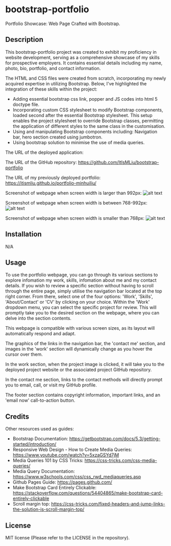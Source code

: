 # bootstrap-portfolio
Portfolio Showcase: Web Page Crafted with Bootstrap.

## Description 

This bootstrap-portfolio project was created to exhibit my proficiency in website development, serving as a comprehensive showcase of my skills for prospective employers. It contains essential details including my name, photo, bio, portfolio, and contact information.

The HTML and CSS files were created from scratch, incorporating my newly acquired expertise in utilizing Bootstrap. Below, I've highlighted the integration of these skills within the project:
- Adding essential bootstrap css link, popper and JS codes into html 5 doctype file.
- Incorporating custom CSS stylesheet to modify Bootstrap components, loaded second after the essential Bootstrap stylesheet. This setup enables the project stylesheet to override Bootstrap classes, permitting the application of different styles to the same class in the customisation.
- Using and manipulating Bootstrap components including: Navigation bar, hero section created using jumbotron.
- Using bootstrap solution to minimise the use of media queries.

The URL of the deployed application: 

The URL of the GitHub repository: https://github.com/ItIsMLiu/bootstrap-portfolio

The URL of my previously deployed portfolio: https://itismliu.github.io/portfolio-minhuiliu/

Screenshot of webpage when screen width is larger than 992px:
![alt text](./assets/images/screencapture1.png)

Screenshot of webpage when screen width is between 768-992px:
![alt text](./assets/images/screencapture2.png)

Screenshot of webpage when screen width is smaller than 768px:
![alt text](./assets/images/screencapture3.png)

## Installation

N/A

## Usage 

To use the portfolio webpage, you can go through its various sections to explore infomation my work, skills, infomation about me and my contact details. If you wish to review a specific section without having to scroll through the entire page, simply utilise the navigation bar located at the top right corner. From there, select one of the four options: 'Work', 'Skills', 'About/Contact' or 'CV' by clicking on your choice. Within the 'Work' dropdown menu, you can select the specific project for review. This will promptly take you to the desired section on the webpage, where you can delve into the section contents.

This webpage is compatible with various screen sizes, as its layout will automatically respond and adapt. 

The graphics of the links in the navigation bar, the 'contact me' section, and images in the 'work' section will dynamically change as you hover the cursor over them.

In the work section, when the project image is clicked, it will take you to the deployed project website or the associated project GitHub repository.

In the contact me section, links to the contact methods will directly prompt you to email, call, or visit my GitHub profile.

The footer section contains copyright information, important links, and an 'email now' call-to-action button.

## Credits

Other resources used as guides:
- Bootstrap Documentation: https://getbootstrap.com/docs/5.3/getting-started/introduction/
- Responsive Web Design - How to Create Media Queries: https://www.youtube.com/watch?v=5xzaGSYd7jM
- Media Queries 101 by CSS Tricks: https://css-tricks.com/css-media-queries/
- Media Query Documentation: https://www.w3schools.com/css/css_rwd_mediaqueries.asp
- Github Pages Guide: https://pages.github.com/
- Make Bootstrap Card Entirely Clickable: https://stackoverflow.com/questions/54404865/make-bootstrap-card-entirely-clickable
- Scroll margin top: https://css-tricks.com/fixed-headers-and-jump-links-the-solution-is-scroll-margin-top/

## License

MIT license (Please refer to the LICENSE in the repository).